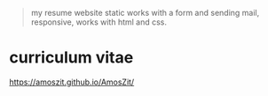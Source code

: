>my resume website static works with a form and sending mail, responsive, works with html and css.
# curriculum vitae
https://amoszit.github.io/AmosZit/
